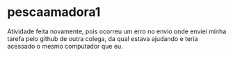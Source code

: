 # pescaamadora1
Atividade feita novamente, pois ocorreu um erro no envio onde enviei minha tarefa pelo github de outra colega, da qual estava ajudando e teria acessado o mesmo computador que eu.
